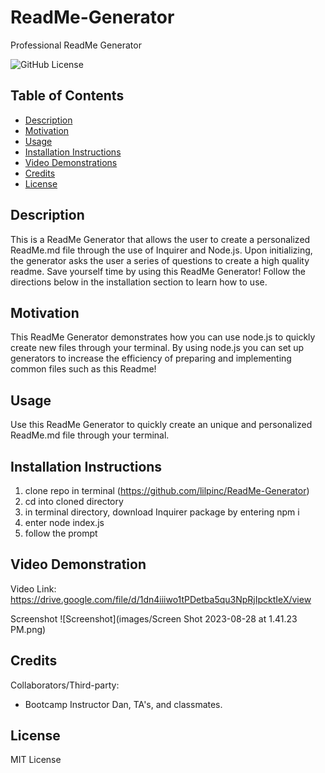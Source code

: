 # ReadMe-Generator
Professional ReadMe Generator

![GitHub License](https://img.shields.io/badge/License-MIT%20License-green.svg)

## Table of Contents

* [Description](#Description)
* [Motivation](#Motivation)
* [Usage](#Usage)
* [Installation Instructions](#Installation-instructions)
* [Video Demonstrations](#Video-demonstration)
* [Credits](#credits)
* [License](#credits)

## Description

This is a ReadMe Generator that allows the user to create a personalized ReadMe.md file through the use of Inquirer and Node.js. Upon initializing, the generator asks the user a series of questions to create a high quality readme. Save yourself time by using this ReadMe Generator! Follow the directions below in the installation section to learn how to use.

## Motivation

This ReadMe Generator demonstrates how you can use node.js to quickly create new files through your terminal. By using node.js you can set up generators to increase the efficiency of preparing and implementing common files such as this Readme! 

## Usage

Use this ReadMe Generator to quickly create an unique and personalized ReadMe.md file through your terminal. 

## Installation Instructions

1. clone repo in terminal (https://github.com/lilpinc/ReadMe-Generator)
2. cd into cloned directory 
3. in terminal directory, download Inquirer package by entering npm i
4. enter node index.js
5. follow the prompt


## Video Demonstration

Video Link:
https://drive.google.com/file/d/1dn4iiiwo1tPDetba5qu3NpRjIpcktIeX/view

Screenshot
![Screenshot](images/Screen Shot 2023-08-28 at 1.41.23 PM.png)

## Credits

Collaborators/Third-party: 

- Bootcamp Instructor Dan, TA's, and classmates.


## License

MIT License



